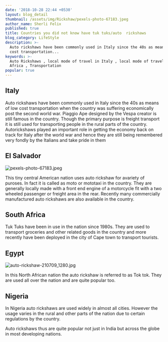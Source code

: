 ```yaml
---
date: '2018-10-28 22:44 +0530'
layout: blog_detail
thumbnail: /assets/img/Rickshaw/pexels-photo-67183.jpeg
author_name: Sherli Felix
published: true
title: Countries you did not know have tuk tuks/auto  rickshaws
blog_category: LifeStyle
description: >-
  Auto rickshaws have been commonly used in Italy since the 40s as means of low
  cost transportation...
keywords: >-
  Auto Rickshaws , local mode of travel in Italy , local mode of travel in South
  Africa , Transportation
popular: true
---
```


## Italy

Auto rickshaws have been commonly used in Italy since the 40s as means of low cost transportation when the country was suffering economically post the second world war. Piaggio Ape designed by the Vespa creator is still famous in the country. Though the primary purpose is freight transport it is still used for transporting people in the rural parts of the country. Autorickshaws played an important role in getting the economy back on track for Italy after the world war and hence they are still being remembered very fondly by the Italians and take pride in them

## El Salvador

![pexels-photo-67183.jpeg]({{site.baseurl}}/assets/img/Rickshaw/pexels-photo-67183.jpeg)

This tiny central American nation uses auto rickshaw for avariety of puroses. In fact it is called as moto or mototaxi in the country. They are generally locally made with a front end engine of a motorcycle fit with a two wheeled passenger or freight area in the rear. Recently many commercially manufactured auto rickshaws are also available in the country.

## South Africa

Tuk Tuks have been in use in the nation since 1980s. They are used to transport groceries and other related goods in the country and more recently have been deployed in the city of Cape town to transport tourists.

## Egypt

![auto-rickshaw-210709_1280.jpg]({{site.baseurl}}/assets/img/Rickshaw/auto-rickshaw-210709_1280.jpg)

In this North African nation the auto rickshaw is referred to as Tok tok. They are used all over the nation and are quite popular too.

## Nigeria

In Nigeria auto rickshaws are used widely in almost all cities. However the usage varies in the rural and other parts of the nation due to certain regulations by the country.

Auto rickshaws thus are quite popular not just in India but across the globe in most developing nations.
